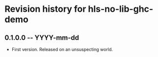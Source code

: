 # Revision history for hls-no-lib-ghc-demo

## 0.1.0.0 -- YYYY-mm-dd

* First version. Released on an unsuspecting world.
